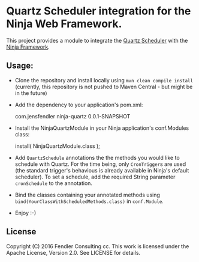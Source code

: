 Quartz Scheduler integration for the Ninja Web Framework.
=========================================================
This project provides a module to integrate the [Quartz Scheduler](https://quartz-scheduler.org/) with the [Ninja Framework](https://github.com/ninjaframework/ninja).


## Usage:

- Clone the repository and install locally using `mvn clean compile install` (currently, this repository is not pushed to Maven Central - but might be in the future) 

- Add the dependency to your application's pom.xml:

    <dependency>
        <groupId>com.jensfendler</groupId>
        <artifactId>ninja-quartz</artifactId>
        <version>0.0.1-SNAPSHOT</version>
    </dependency>

- Install the NinjaQuartzModule in your Ninja application's conf.Modules class:

    install( NinjaQuartzModule.class );

- Add `QuartzSchedule` annotations the the methods you would like to schedule with Quartz. 
  For the time being, only `CronTrigger`s are used (the standard trigger's behavious is already available in Ninja's default scheduler).
  To set a schedule, add the required String parameter `cronSchedule` to the annotation.

- Bind the classes containing your annotated methods using `bind(YourClassWithScheduledMethods.class)` in `conf.Module`.

- Enjoy :-)


## License

Copyright (C) 2016 Fendler Consulting cc.
This work is licensed under the Apache License, Version 2.0. See LICENSE for details.
